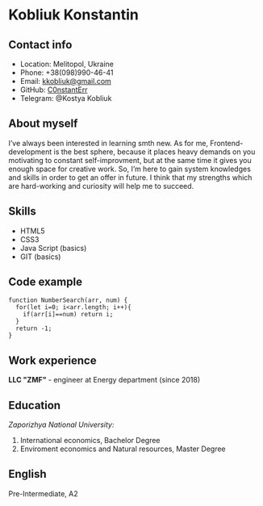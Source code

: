 # Kobliuk Konstantin
## Contact info
* Location: Melitopol, Ukraine
* Phone: +38(098)990-46-41
* Email: <kkobliuk@gmail.com>
* GitHub: [C0nstantErr](https://github.com/C0nstantErr)
* Telegram: @Kostya Kobliuk
## About myself
I’ve always been interested in learning smth new. As for me, Frontend-development is the best sphere, because it places heavy demands on you motivating to constant self-improvment, but at the same time it gives you enough space for creative work. So, I’m here to gain system knowledges and skills in order to get an offer in future. I think that my strengths which are hard-working and curiosity will help me to succeed. 
## Skills
- HTML5
- CSS3
- Java Script (basics)
- GIT (basics) 
## Code example 
```
function NumberSearch(arr, num) {
  for(let i=0; i<arr.length; i++){
    if(arr[i]==num) return i;
  }
  return -1; 
}
```
## Work experience
**LLC "ZMF"** - engineer at Energy department (since 2018)
## Education
*Zaporizhya National University:*

1. International economics, Bachelor Degree
2. Enviroment economics and Natural resources, Master Degree

## English
Pre-Intermediate, A2